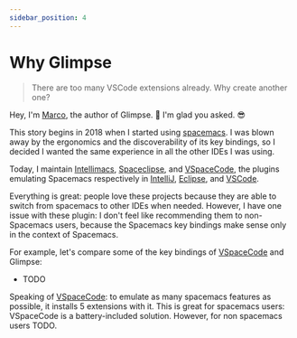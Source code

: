 ```yaml
---
sidebar_position: 4
---
```


# Why Glimpse

> There are too many VSCode extensions already. Why create another one?

Hey, I'm [Marco](https://ieni.dev), the author of Glimpse. 👋
I'm glad you asked. 😎

This story begins in 2018 when I started using [spacemacs](https://www.spacemacs.org/).
I was blown away by the ergonomics and the discoverability of its key bindings, so
I decided I wanted the same experience in all the other IDEs I was using.

Today, I maintain [Intellimacs](https://github.com/MarcoIeni/intellimacs), [Spaceclipse](https://github.com/MarcoIeni/spaceclipse), and [VSpaceCode],
the plugins emulating Spacemacs respectively in [IntelliJ](https://www.jetbrains.com/), [Eclipse](https://www.eclipse.org/), and [VSCode](https://code.visualstudio.com/).

Everything is great: people love these projects because they are able to switch from spacemacs to other IDEs when needed.
However, I have one issue with these plugin: I don't feel like recommending them to non-Spacemacs users, because
the Spacemacs key bindings make sense only in the context of Spacemacs.

For example, let's compare some of the key bindings of [VSpaceCode] and Glimpse:
- TODO

Speaking of [VSpaceCode]: to emulate as many spacemacs features as possible,
it installs 5 extensions with it.
This is great for spacemacs users: VSpaceCode is a battery-included solution.
However, for non spacemacs users TODO.

[VSpaceCode]: https://github.com/VSpaceCode/VSpaceCode
